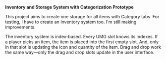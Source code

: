 **Inventory and Storage System with Categorization Prototype**

This project aims to create one storage for all items with Category tabs.
For testing, I have to create an Inventory system too. I'm still making improvements.

The inventory system is index-based. Every UMG slot knows its indexes.
If a player picks an item, the item is placed into the first empty slot.
And, only in that slot is updating the icon and quantity of the item.
Drag and drop work the same way—only the drag and drop slots update in the user interface.
